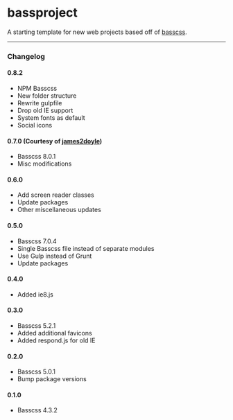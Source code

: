bassproject
===========

A starting template for new web projects based off of [basscss](http://www.basscss.com/).

___

### Changelog

#### 0.8.2
* NPM Basscss
* New folder structure
* Rewrite gulpfile
* Drop old IE support
* System fonts as default
* Social icons

#### 0.7.0 (Courtesy of [james2doyle](https://github.com/james2doyle))
* Basscss 8.0.1
* Misc modifications

#### 0.6.0
* Add screen reader classes
* Update packages
* Other miscellaneous updates

#### 0.5.0
* Basscss 7.0.4
* Single Basscss file instead of separate modules
* Use Gulp instead of Grunt
* Update packages

#### 0.4.0
* Added ie8.js

#### 0.3.0
* Basscss 5.2.1
* Added additional favicons
* Added respond.js for old IE

#### 0.2.0
* Basscss 5.0.1
* Bump package versions

#### 0.1.0
* Basscss 4.3.2
